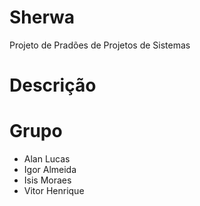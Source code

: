 # Sherwa
  Projeto de Pradões de Projetos de Sistemas

# Descrição


# Grupo
  - Alan Lucas
  - Igor Almeida
  - Isis Moraes
  - Vitor Henrique
